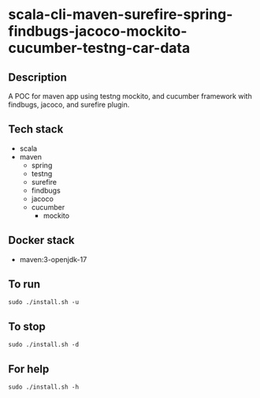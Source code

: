 # scala-cli-maven-surefire-spring-findbugs-jacoco-mockito-cucumber-testng-car-data

## Description
A POC for maven app using testng
mockito, and cucumber framework
 with findbugs,
jacoco, and surefire plugin.

## Tech stack
- scala
- maven
	- spring
  - testng
  - surefire
  - findbugs
  - jacoco
  - cucumber
	- mockito


## Docker stack
- maven:3-openjdk-17

## To run
`sudo ./install.sh -u`

## To stop
`sudo ./install.sh -d`

## For help
`sudo ./install.sh -h`
